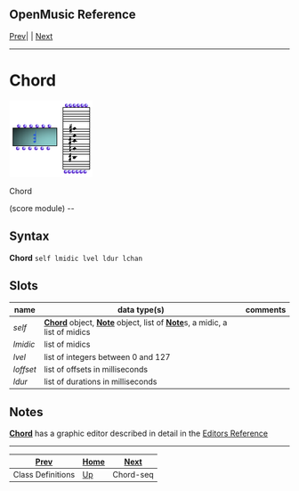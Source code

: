 OpenMusic Reference  
---  
[Prev](classref.main)| | [Next](chord-seq)  
  
* * *

# Chord

![](figures/classes/chord.png)

  
  
Chord  
  
(score module) \--  

## Syntax

   **Chord**  `self lmidic lvel ldur lchan ` 

## Slots

name| data type(s)| comments  
---|---|---  
  _self_ | [ **Chord**](chord) object, [**Note**](note) object, list of [**Note**](note)s, a midic, a list of midics|  
  _lmidic_ |  list of midics|  
  _lvel_ |  list of integers between 0 and 127|  
  _loffset_ |  list of offsets in milliseconds|  
  _ldur_ |  list of durations in milliseconds|  
  
## Notes

[ **Chord**](chord) has a graphic editor described in detail in the
[Editors Reference](editors.notation)

* * *

[Prev](classref.main)| [Home](index)| [Next](chord-seq)  
---|---|---  
Class Definitions| [Up](classref.main)| Chord-seq

